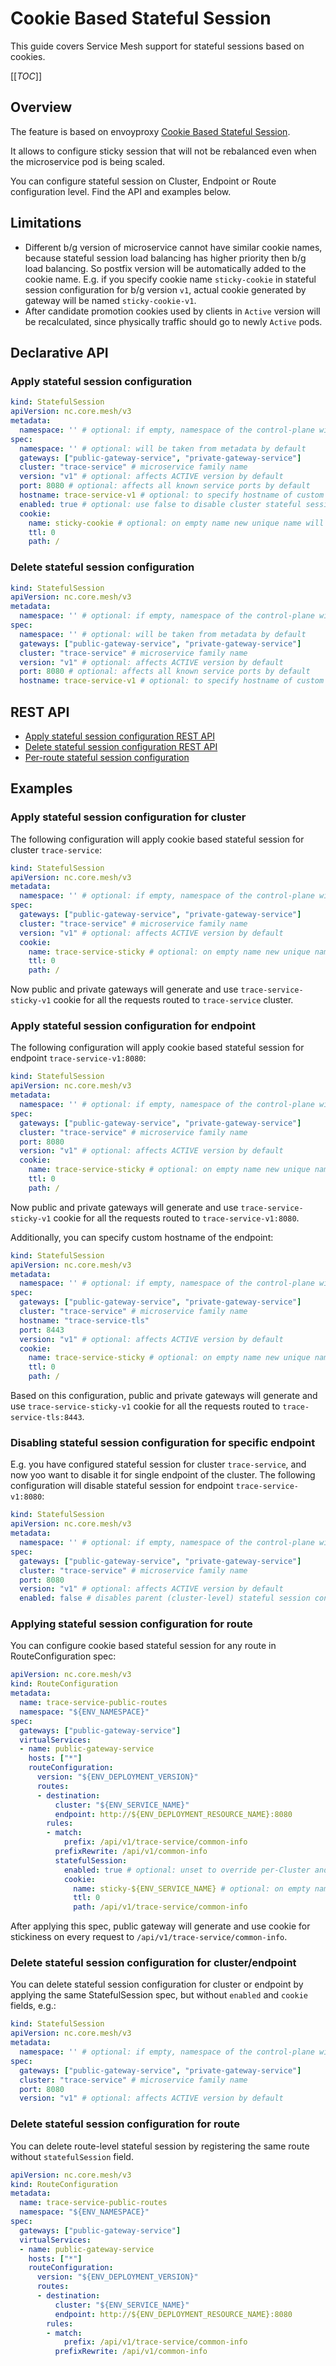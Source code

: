 # Cookie Based Stateful Session

This guide covers Service Mesh support for stateful sessions based on cookies. 

[[_TOC_]]

## Overview

The feature is based on envoyproxy [Cookie Based Stateful Session](https://www.envoyproxy.io/docs/envoy/v1.21.1/api-v3/extensions/http/stateful_session/cookie/v3/cookie.proto). 

It allows to configure sticky session that will not be rebalanced even when the microservice pod is being scaled.

You can configure stateful session on Cluster, Endpoint or Route configuration level. Find the API and examples below.

## Limitations

* Different b/g version of microservice cannot have similar cookie names, because stateful session load balancing has higher priority then b/g load balancing. So postfix version will be automatically added to the cookie name. 
E.g. if you specify cookie name `sticky-cookie` in stateful session configuration for b/g version `v1`, actual cookie generated by gateway will be named `sticky-cookie-v1`.
* After candidate promotion cookies used by clients in `Active` version will be recalculated, since physically traffic should go to newly `Active` pods. 

## Declarative API

### Apply stateful session configuration
```yaml
kind: StatefulSession
apiVersion: nc.core.mesh/v3
metadata:
  namespace: '' # optional: if empty, namespace of the control-plane will be used
spec:
  namespace: '' # optional: will be taken from metadata by default
  gateways: ["public-gateway-service", "private-gateway-service"]
  cluster: "trace-service" # microservice family name
  version: "v1" # optional: affects ACTIVE version by default
  port: 8080 # optional: affects all known service ports by default
  hostname: trace-service-v1 # optional: to specify hostname of custom endpoint
  enabled: true # optional: use false to disable cluster stateful session configuration for this specific endpoint
  cookie:
    name: sticky-cookie # optional: on empty name new unique name will be generated
    ttl: 0
    path: /
```

### Delete stateful session configuration
```yaml
kind: StatefulSession
apiVersion: nc.core.mesh/v3
metadata:
  namespace: '' # optional: if empty, namespace of the control-plane will be used
spec:
  namespace: '' # optional: will be taken from metadata by default
  gateways: ["public-gateway-service", "private-gateway-service"]
  cluster: "trace-service" # microservice family name
  version: "v1" # optional: affects ACTIVE version by default
  port: 8080 # optional: affects all known service ports by default
  hostname: trace-service-v1 # optional: to specify hostname of custom endpoint
```
 
## REST API
* [Apply stateful session configuration REST API](../api/control-plane-api.md#apply-cookie-based-stateful-session-configuration)
* [Delete stateful session configuration REST API](../api/control-plane-api.md#delete-cookie-based-stateful-session-configuration)
* [Per-route stateful session configuration](../api/control-plane-api.md#rule)

## Examples

### Apply stateful session configuration for cluster

The following configuration will apply cookie based stateful session for cluster `trace-service`:
```yaml
kind: StatefulSession
apiVersion: nc.core.mesh/v3
metadata:
  namespace: '' # optional: if empty, namespace of the control-plane will be used
spec:
  gateways: ["public-gateway-service", "private-gateway-service"]
  cluster: "trace-service" # microservice family name
  version: "v1" # optional: affects ACTIVE version by default
  cookie:
    name: trace-service-sticky # optional: on empty name new unique name will be generated
    ttl: 0
    path: /
```
Now public and private gateways will generate and use `trace-service-sticky-v1` cookie for all the requests routed to `trace-service` cluster. 

### Apply stateful session configuration for endpoint

The following configuration will apply cookie based stateful session for endpoint `trace-service-v1:8080`:
```yaml
kind: StatefulSession
apiVersion: nc.core.mesh/v3
metadata:
  namespace: '' # optional: if empty, namespace of the control-plane will be used
spec:
  gateways: ["public-gateway-service", "private-gateway-service"]
  cluster: "trace-service" # microservice family name
  port: 8080
  version: "v1" # optional: affects ACTIVE version by default
  cookie:
    name: trace-service-sticky # optional: on empty name new unique name will be generated
    ttl: 0
    path: /
```
Now public and private gateways will generate and use `trace-service-sticky-v1` cookie for all the requests routed to `trace-service-v1:8080`. 

Additionally, you can specify custom hostname of the endpoint: 
```yaml
kind: StatefulSession
apiVersion: nc.core.mesh/v3
metadata:
  namespace: '' # optional: if empty, namespace of the control-plane will be used
spec:
  gateways: ["public-gateway-service", "private-gateway-service"]
  cluster: "trace-service" # microservice family name
  hostname: "trace-service-tls"
  port: 8443
  version: "v1" # optional: affects ACTIVE version by default
  cookie:
    name: trace-service-sticky # optional: on empty name new unique name will be generated
    ttl: 0
    path: /
```
Based on this configuration, public and private gateways will generate and use `trace-service-sticky-v1` cookie for all the requests routed to `trace-service-tls:8443`. 

### Disabling stateful session configuration for specific endpoint

E.g. you have configured stateful session for cluster `trace-service`, and now yoo want to disable it for single endpoint of the cluster. 
The following configuration will disable stateful session for endpoint `trace-service-v1:8080`:
```yaml
kind: StatefulSession
apiVersion: nc.core.mesh/v3
metadata:
  namespace: '' # optional: if empty, namespace of the control-plane will be used
spec:
  gateways: ["public-gateway-service", "private-gateway-service"]
  cluster: "trace-service" # microservice family name
  port: 8080
  version: "v1" # optional: affects ACTIVE version by default
  enabled: false # disables parent (cluster-level) stateful session configuration for the endpoint
```

### Applying stateful session configuration for route

You can configure cookie based stateful session for any route in RouteConfiguration spec:
```yaml
apiVersion: nc.core.mesh/v3
kind: RouteConfiguration
metadata:
  name: trace-service-public-routes
  namespace: "${ENV_NAMESPACE}"
spec:
  gateways: ["public-gateway-service"]
  virtualServices:
  - name: public-gateway-service
    hosts: ["*"]
    routeConfiguration:
      version: "${ENV_DEPLOYMENT_VERSION}"
      routes:
      - destination:
          cluster: "${ENV_SERVICE_NAME}"
          endpoint: http://${ENV_DEPLOYMENT_RESOURCE_NAME}:8080
        rules:
        - match:
            prefix: /api/v1/trace-service/common-info
          prefixRewrite: /api/v1/common-info
          statefulSession:
            enabled: true # optional: unset to override per-Cluster and per-Endpoint statefulSession configuration
            cookie:
              name: sticky-${ENV_SERVICE_NAME} # optional: on empty name new unique name will be generated based on cluster name
              ttl: 0
              path: /api/v1/trace-service/common-info
```

After applying this spec, public gateway will generate and use cookie for stickiness 
on every request to `/api/v1/trace-service/common-info`.

### Delete stateful session configuration for cluster/endpoint

You can delete stateful session configuration for cluster or endpoint by applying the same StatefulSession spec, 
but without `enabled` and `cookie` fields, e.g.:

```yaml
kind: StatefulSession
apiVersion: nc.core.mesh/v3
metadata:
  namespace: '' # optional: if empty, namespace of the control-plane will be used
spec:
  gateways: ["public-gateway-service", "private-gateway-service"]
  cluster: "trace-service" # microservice family name
  port: 8080
  version: "v1" # optional: affects ACTIVE version by default
```

### Delete stateful session configuration for route

You can delete route-level stateful session by registering the same route without `statefulSession` field.
```yaml
apiVersion: nc.core.mesh/v3
kind: RouteConfiguration
metadata:
  name: trace-service-public-routes
  namespace: "${ENV_NAMESPACE}"
spec:
  gateways: ["public-gateway-service"]
  virtualServices:
  - name: public-gateway-service
    hosts: ["*"]
    routeConfiguration:
      version: "${ENV_DEPLOYMENT_VERSION}"
      routes:
      - destination:
          cluster: "${ENV_SERVICE_NAME}"
          endpoint: http://${ENV_DEPLOYMENT_RESOURCE_NAME}:8080
        rules:
        - match:
            prefix: /api/v1/trace-service/common-info
          prefixRewrite: /api/v1/common-info
```
